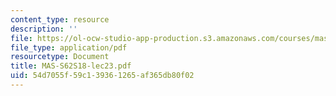 ```yaml
---
content_type: resource
description: ''
file: https://ol-ocw-studio-app-production.s3.amazonaws.com/courses/mas-s62-cryptocurrency-engineering-and-design-spring-2018/54d7055f59c139361265af365db80f02_MAS-S62S18-lec23.pdf
file_type: application/pdf
resourcetype: Document
title: MAS-S62S18-lec23.pdf
uid: 54d7055f-59c1-3936-1265-af365db80f02
---
```

